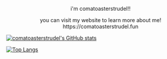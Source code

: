 <p style="text-align:center"> i'm comatoasterstrudel!! </p>

<p style="text-align:center"> you can visit my website to learn more about me! https://comatoasterstrudel.fun </p>

[![comatoasterstrudel's GitHub stats](https://github-readme-stats.vercel.app/api?username=comatoasterstrudel&include_all_commits=true)](https://github.com/anuraghazra/github-readme-stats)

[![Top Langs](https://github-readme-stats.vercel.app/api/top-langs/?username=comatoasterstrudel&layout=donut)](https://github.com/anuraghazra/github-readme-stats)
